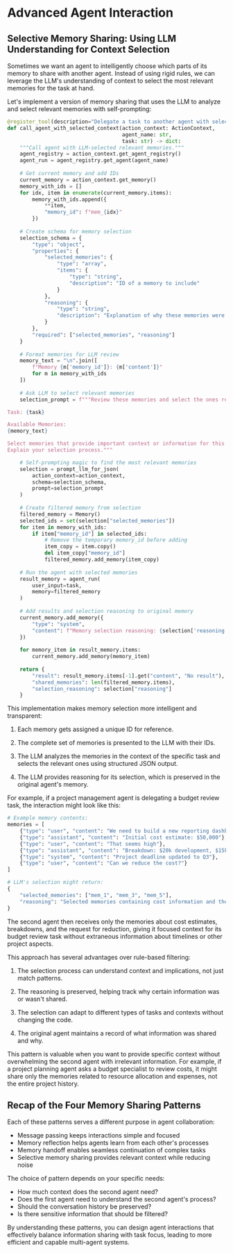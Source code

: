 # Advanced Agent Interaction

## Selective Memory Sharing: Using LLM Understanding for Context Selection

Sometimes we want an agent to intelligently choose which parts of its memory to share with another agent. Instead of using rigid rules, we can leverage the LLM's understanding of context to select the most relevant memories for the task at hand.

Let's implement a version of memory sharing that uses the LLM to analyze and select relevant memories with self-prompting:

```python
@register_tool(description="Delegate a task to another agent with selected context")
def call_agent_with_selected_context(action_context: ActionContext,
                                     agent_name: str,
                                     task: str) -> dict:
    """Call agent with LLM-selected relevant memories."""
    agent_registry = action_context.get_agent_registry()
    agent_run = agent_registry.get_agent(agent_name)
    
    # Get current memory and add IDs
    current_memory = action_context.get_memory()
    memory_with_ids = []
    for idx, item in enumerate(current_memory.items):
        memory_with_ids.append({
            **item,
            "memory_id": f"mem_{idx}"
        })
    
    # Create schema for memory selection
    selection_schema = {
        "type": "object",
        "properties": {
            "selected_memories": {
                "type": "array",
                "items": {
                    "type": "string",
                    "description": "ID of a memory to include"
                }
            },
            "reasoning": {
                "type": "string",
                "description": "Explanation of why these memories were selected"
            }
        },
        "required": ["selected_memories", "reasoning"]
    }
    
    # Format memories for LLM review
    memory_text = "\n".join([
        f"Memory {m['memory_id']}: {m['content']}"
        for m in memory_with_ids
    ])
    
    # Ask LLM to select relevant memories
    selection_prompt = f"""Review these memories and select the ones relevant for this task:

Task: {task}

Available Memories:
{memory_text}

Select memories that provide important context or information for this specific task.
Explain your selection process."""

    # Self-prompting magic to find the most relevant memories
    selection = prompt_llm_for_json(
        action_context=action_context,
        schema=selection_schema,
        prompt=selection_prompt
    )
    
    # Create filtered memory from selection
    filtered_memory = Memory()
    selected_ids = set(selection["selected_memories"])
    for item in memory_with_ids:
        if item["memory_id"] in selected_ids:
            # Remove the temporary memory_id before adding
            item_copy = item.copy()
            del item_copy["memory_id"]
            filtered_memory.add_memory(item_copy)
    
    # Run the agent with selected memories
    result_memory = agent_run(
        user_input=task,
        memory=filtered_memory
    )
    
    # Add results and selection reasoning to original memory
    current_memory.add_memory({
        "type": "system",
        "content": f"Memory selection reasoning: {selection['reasoning']}"
    })
    
    for memory_item in result_memory.items:
        current_memory.add_memory(memory_item)
    
    return {
        "result": result_memory.items[-1].get("content", "No result"),
        "shared_memories": len(filtered_memory.items),
        "selection_reasoning": selection["reasoning"]
    }
```

This implementation makes memory selection more intelligent and transparent:

1. Each memory gets assigned a unique ID for reference.

2. The complete set of memories is presented to the LLM with their IDs.

3. The LLM analyzes the memories in the context of the specific task and selects the relevant ones using structured JSON output.

4. The LLM provides reasoning for its selection, which is preserved in the original agent's memory.

For example, if a project management agent is delegating a budget review task, the interaction might look like this:

```python
# Example memory contents:
memories = [
    {"type": "user", "content": "We need to build a new reporting dashboard"},
    {"type": "assistant", "content": "Initial cost estimate: $50,000"},
    {"type": "user", "content": "That seems high"},
    {"type": "assistant", "content": "Breakdown: $20k development, $15k design..."},
    {"type": "system", "content": "Project deadline updated to Q3"},
    {"type": "user", "content": "Can we reduce the cost?"}
]

# LLM's selection might return:
{
    "selected_memories": ["mem_1", "mem_3", "mem_5"],
    "reasoning": "Selected memories containing cost information and the request for cost reduction, excluding project timeline and general discussion as they're not directly relevant to the budget review task."
}
```

The second agent then receives only the memories about cost estimates, breakdowns, and the request for reduction, giving it focused context for its budget review task without extraneous information about timelines or other project aspects.

This approach has several advantages over rule-based filtering:

1. The selection process can understand context and implications, not just match patterns.

2. The reasoning is preserved, helping track why certain information was or wasn't shared.

3. The selection can adapt to different types of tasks and contexts without changing the code.

4. The original agent maintains a record of what information was shared and why.

This pattern is valuable when you want to provide specific context without overwhelming the second agent with irrelevant information. For example, if a project planning agent asks a budget specialist to review costs, it might share only the memories related to resource allocation and expenses, not the entire project history.

## Recap of the Four Memory Sharing Patterns

Each of these patterns serves a different purpose in agent collaboration:

- Message passing keeps interactions simple and focused
- Memory reflection helps agents learn from each other's processes
- Memory handoff enables seamless continuation of complex tasks
- Selective memory sharing provides relevant context while reducing noise

The choice of pattern depends on your specific needs:

- How much context does the second agent need?
- Does the first agent need to understand the second agent's process?
- Should the conversation history be preserved?
- Is there sensitive information that should be filtered?

By understanding these patterns, you can design agent interactions that effectively balance information sharing with task focus, leading to more efficient and capable multi-agent systems.